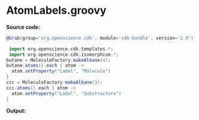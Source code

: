 # AtomLabels.groovy
**Source code:**
```groovy
@Grab(group='org.openscience.cdk', module='cdk-bundle', version='2.9')

 import org.openscience.cdk.templates.*;
 import org.openscience.cdk.isomorphism.*;
butane = MoleculeFactory.makeAlkane(4);
butane.atoms().each { atom ->
  atom.setProperty("Label", "Molecule")
}
ccc = MoleculeFactory.makeAlkane(3);
ccc.atoms().each { atom ->
  atom.setProperty("Label", "Substructure")
}
```
**Output:**
```plain
```
